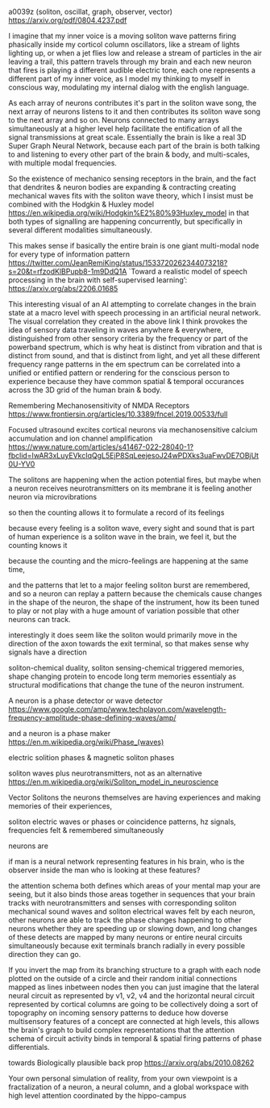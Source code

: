 a0039z
(soliton, oscillat, graph, observer, vector)
https://arxiv.org/pdf/0804.4237.pdf

I imagine that my inner voice is a moving soliton wave patterns firing phasically inside my corticol column oscillators, like a stream of lights lighting up, or when a jet flies low and release a stream of particles in the air leaving a trail, this pattern travels through my brain and each new neuron that fires is playing a different audible electric tone, each one represents a different part of my inner voice, as I model my thinking to myself in conscious way, modulating my internal dialog with the english language.

As each array of neurons contributes it's part in the soliton wave song, the next array of neurons listens to it and then contributes its soliton wave song to the next array and so on. Neurons connected to many arrays simultaneously at a higher level help facilitate the entification of all the signal transmissions at great scale. Essentially the brain is like a real 3D Super Graph Neural Network, because each part of the brain is both talking to and listening to every other part of the brain & body, and multi-scales, with multiple modal frequencies.

So the existence of mechanico sensing receptors in the brain, and the fact that dendrites & neuron bodies are expanding & contracting creating mechanical waves fits with the soliton wave theory, which I insist must be combined with the Hodgkin & Huxley model https://en.wikipedia.org/wiki/Hodgkin%E2%80%93Huxley_model in that both types of signalling are happening concurrently, but specifically in several different modalities simultaneously.

This makes sense if basically the entire brain is one giant multi-modal node for every type of information pattern https://twitter.com/JeanRemiKing/status/1533720262344073218?s=20&t=rfzodKlBPupb8-1m9DdQ1A 
`Toward a realistic model of speech processing in the brain with self-supervised learning’:
https://arxiv.org/abs/2206.01685

This interesting visual of an AI attempting to correlate changes in the brain state at a macro level with speech processing in an artificial neural network. The visual correlation they created in the above link I think provokes the idea of sensory data traveling in waves anywhere & everywhere, distinguished from other sensory criteria by the frequency or part of the powerband spectrum, which is why heat is distinct from vibration and that is distinct from sound, and that is distinct from light, and yet all these different frequency range patterns in the em spectrum can be correlated into a unified or entified pattern or rendering for the conscious person to experience because they have common spatial & temporal occurances across the 3D grid of the human brain & body.

Remembering Mechanosensitivity of NMDA Receptors
https://www.frontiersin.org/articles/10.3389/fncel.2019.00533/full

Focused ultrasound excites cortical neurons via mechanosensitive calcium accumulation and ion channel amplification
https://www.nature.com/articles/s41467-022-28040-1?fbclid=IwAR3xLuyEVkcIqQgL5EjP8SqLeejesoJ24wPDXks3uaFwvDE7OBjUt0U-YV0

The solitons are happening when the action potential fires, but maybe when a neuron receives neurotransmitters on its membrane it is feeling another neuron via microvibrations

so then the counting allows it to formulate a record of its feelings

because every feeling is a soliton wave, every sight and sound that is part of human experience is a soliton wave in the brain, we feel it, but the counting knows it

because the counting and the micro-feelings are happening at the same time,

and the patterns that let to a major feeling soliton burst are remembered, and so a neuron can replay a pattern because the chemicals cause changes in the shape of the neuron, the shape of the instrument, how its been tuned to play or not play with a huge amount of variation possible that other neurons can track.

interestingly it does seem like the soliton would primarily move in the direction of the axon towards the exit terminal, so that makes sense why signals have a direction

soliton-chemical duality, soliton sensing-chemical triggered memories, shape changing protein to encode long term memories essentialy as structural modifications that change the tune of the neuron instrument.

A neuron is a phase detector or wave detector
https://www.google.com/amp/www.techplayon.com/wavelength-frequency-amplitude-phase-defining-waves/amp/

and a neuron is a phase maker
https://en.m.wikipedia.org/wiki/Phase_(waves)

electric solition phases & magnetic soliton phases

soliton waves plus neurotransmitters, not as an alternative
https://en.m.wikipedia.org/wiki/Soliton_model_in_neuroscience

Vector Solitons
the neurons themselves are having experiences and making memories of their experiences,

soliton electric waves or phases or coincidence patterns, hz signals, frequencies felt & remembered simultaneously

neurons are 

if man is a neural network representing features in his brain, who is the observer inside the man who is looking at these features?

the attention schema both defines which areas of your mental map your are seeing, but it also binds those areas together in sequences that your brain tracks with neurotransmitters and senses with corresponding soliton mechanical sound waves and soliton electrical waves felt by each neuron,
other neurons are able to track the phase changes happening to other neurons whether they are speeding up or slowing down, and long changes of these detects are mapped by many neurons or entire neural circuits simultaneously because exit terminals branch radially in every possible direction they can go.

If you invert the map from its branching structure to a graph with each node plotted on the outside of a circle and their random initial connections mapped as lines inbetween nodes then you can just imagine that the lateral neural circuit as represented by v1, v2, v4 and the horizontal neural circuit represented by cortical columns are going to be collectively doing a sort of topography on incoming sensory patterns to deduce how doverse multisensory features of a concept are connected at high levels, this allows the brain's graph to build complex representations that the attention schema  of circuit activity binds in temporal & spatial firing patterns of phase differentials.

towards Biologically plausible back prop
https://arxiv.org/abs/2010.08262

Your own personal simulation of reality, from your own viewpoint is a fractalization of a neuron, a neural column, and a global workspace with high level attention coordinated by the hippo-campus


